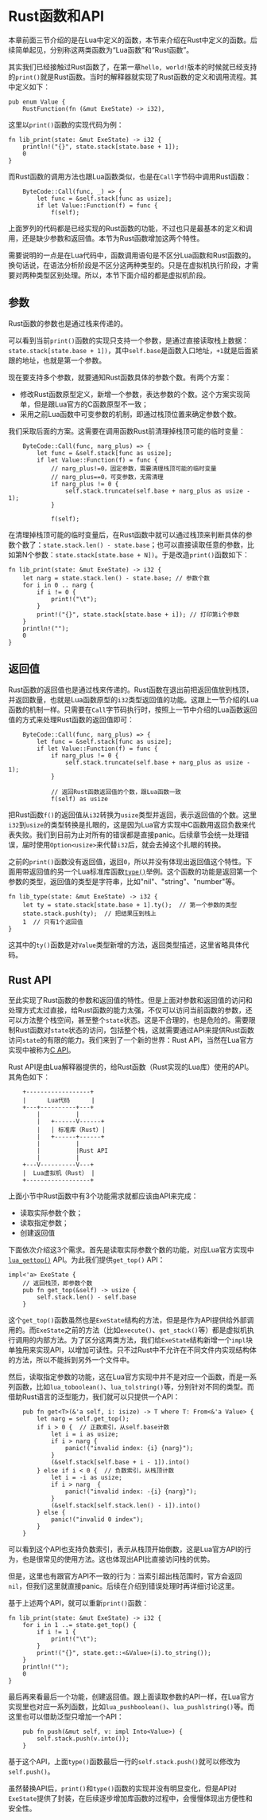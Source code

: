 # Rust函数和API

本章前面三节介绍的是在Lua中定义的函数，本节来介绍在Rust中定义的函数。后续简单起见，分别称这两类函数为“Lua函数”和“Rust函数”。

其实我们已经接触过Rust函数了，在第一章`hello, world!`版本的时候就已经支持的`print()`就是Rust函数。当时的解释器就实现了Rust函数的定义和调用流程。其中定义如下：

```rust,ignore
pub enum Value {
    RustFunction(fn (&mut ExeState) -> i32),
```

这里以`print()`函数的实现代码为例：

```rust,ignore
fn lib_print(state: &mut ExeState) -> i32 {
    println!("{}", state.stack[state.base + 1]);
    0
}
```

而Rust函数的调用方法也跟Lua函数类似，也是在`Call`字节码中调用Rust函数：

```rust,ignore
    ByteCode::Call(func, _) => {
        let func = &self.stack[func as usize];
        if let Value::Function(f) = func {
            f(self);
```

上面罗列的代码都是已经实现的Rust函数的功能，不过也只是最基本的定义和调用，还是缺少参数和返回值。本节为Rust函数增加这两个特性。

需要说明的一点是在Lua代码中，函数调用语句是不区分Lua函数和Rust函数的。换句话说，在语法分析阶段是不区分这两种类型的。只是在虚拟机执行阶段，才需要对两种类型区别处理。所以，本节下面介绍的都是虚拟机阶段。

## 参数

Rust函数的参数也是通过栈来传递的。

可以看到当前`print()`函数的实现只支持一个参数，是通过直接读取栈上数据：`state.stack[state.base + 1])`，其中`self.base`是函数入口地址，`+1`就是后面紧跟的地址，也就是第一个参数。

现在要支持多个参数，就要通知Rust函数具体的参数个数。有两个方案：

- 修改Rust函数原型定义，新增一个参数，表达参数的个数。这个方案实现简单，但是跟Lua官方的C函数原型不一致；
- 采用之前Lua函数中可变参数的机制，即通过栈顶位置来确定参数个数。

我们采取后面的方案。这需要在调用函数Rust前清理掉栈顶可能的临时变量：

```rust,ignore
    ByteCode::Call(func, narg_plus) => {
        let func = &self.stack[func as usize];
        if let Value::Function(f) = func {
            // narg_plus!=0，固定参数，需要清理栈顶可能的临时变量
            // narg_plus==0，可变参数，无需清理
            if narg_plus != 0 {
                self.stack.truncate(self.base + narg_plus as usize - 1);
            }

            f(self);
```

在清理掉栈顶可能的临时变量后，在Rust函数中就可以通过栈顶来判断具体的参数个数了：`state.stack.len() - state.base`；也可以直接读取任意的参数，比如第N个参数：`state.stack[state.base + N])`。于是改造`print()`函数如下：

```rust,ignore
fn lib_print(state: &mut ExeState) -> i32 {
    let narg = state.stack.len() - state.base; // 参数个数
    for i in 0 .. narg {
        if i != 0 {
            print!("\t");
        }
        print!("{}", state.stack[state.base + i]); // 打印第i个参数
    }
    println!("");
    0
}
```

## 返回值

Rust函数的返回值也是通过栈来传递的。Rust函数在退出前把返回值放到栈顶，并返回数量，也就是Lua函数原型的`i32`类型返回值的功能。这跟上一节介绍的Lua函数的机制一样。只需要在`Call`字节码执行时，按照上一节中介绍的Lua函数返回值的方式来处理Rust函数的返回值即可：

```rust,ignore
    ByteCode::Call(func, narg_plus) => {
        let func = &self.stack[func as usize];
        if let Value::Function(f) = func {
            if narg_plus != 0 {
                self.stack.truncate(self.base + narg_plus as usize - 1);
            }

            // 返回Rust函数返回值的个数，跟Lua函数一致
            f(self) as usize
```

把Rust函数`f()`的返回值从`i32`转换为`usize`类型并返回，表示返回值的个数。这里`i32`到`usize`的类型转换是扎眼的，这是因为Lua官方实现中C函数用返回负数来代表失败。我们到目前为止对所有的错误都是直接panic。后续章节会统一处理错误，届时使用`Option<usize>`来代替`i32`后，就会去掉这个扎眼的转换。

之前的`print()`函数没有返回值，返回`0`，所以并没有体现出返回值这个特性。下面用带返回值的另一个Lua标准库函数[`type()`](https://www.lua.org/manual/5.4/manual.html#pdf-type)举例。这个函数的功能是返回第一个参数的类型，返回值的类型是字符串，比如"nil"、"string"、"number"等。

```rust,ignore
fn lib_type(state: &mut ExeState) -> i32 {
    let ty = state.stack[state.base + 1].ty();  // 第一个参数的类型
    state.stack.push(ty);  // 把结果压到栈上
    1  // 只有1个返回值
}
```

这其中的`ty()`函数是对`Value`类型新增的方法，返回类型描述，这里省略具体代码。

## Rust API

至此实现了Rust函数的参数和返回值的特性。但是上面对参数和返回值的访问和处理方式太过直接，给Rust函数的能力太强，不仅可以访问当前函数的参数，还可以方法整个栈空间，甚至整个`state`状态。这是不合理的，也是危险的。需要限制Rust函数对`state`状态的访问，包括整个栈，这就需要通过API来提供Rust函数访问`state`的有限的能力。我们来到了一个新的世界：Rust API，当然在Lua官方实现中被称为[C API](https://www.lua.org/manual/5.4/manual.html#4)。

Rust API是由Lua解释器提供的，给Rust函数（Rust实现的Lua库）使用的API。其角色如下：

```
    +------------------+
    |      Lua代码      |
    +---+----------+---+
        |          |
        |   +------V------+
        |   | 标准库（Rust）|
        |   +------+------+
        |          |
        |          |Rust API
        |          |
    +---V----------V---+
    |  Lua虚拟机（Rust） |
    +------------------+
```

上面小节中Rust函数中有3个功能需求就都应该由API来完成：

- 读取实际参数个数；
- 读取指定参数；
- 创建返回值

下面依次介绍这3个需求。首先是读取实际参数个数的功能，对应Lua官方实现中[`lua_gettop()`](https://www.lua.org/manual/5.4/manual.html#lua_gettop) API。为此我们提供`get_top()` API：

```rust,ignore
impl<'a> ExeState {
    // 返回栈顶，即参数个数
    pub fn get_top(&self) -> usize {
        self.stack.len() - self.base
    }
```

这个`get_top()`函数虽然也是`ExeState`结构的方法，但是是作为API提供给外部调用的。而`ExeState`之前的方法（比如`execute()`、`get_stack()`等）都是虚拟机执行调用的内部方法。为了区分这两类方法，我们给`ExeState`结构新增一个`impl`块单独用来实现API，以增加可读性。只不过Rust中不允许在不同文件内实现结构体的方法，所以不能拆到另外一个文件中。

然后，读取指定参数的功能，这在Lua官方实现中并不是对应一个函数，而是一系列函数，比如`lua_toboolean()`、`lua_tolstring()`等，分别针对不同的类型。而借助Rust语言的泛型能力，我们就可以只提供一个API：

```rust,ignore
    pub fn get<T>(&'a self, i: isize) -> T where T: From<&'a Value> {
        let narg = self.get_top();
        if i > 0 {  // 正数索引，从self.base计数
            let i = i as usize;
            if i > narg {
                panic!("invalid index: {i} {narg}");
            }
            (&self.stack[self.base + i - 1]).into()
        } else if i < 0 {  // 负数索引，从栈顶计数
            let i = -i as usize;
            if i > narg  {
                panic!("invalid index: -{i} {narg}");
            }
            (&self.stack[self.stack.len() - i]).into()
        } else {
            panic!("invalid 0 index");
        }
    }
```

可以看到这个API也支持负数索引，表示从栈顶开始倒数，这是Lua官方API的行为，也是很常见的使用方法。这也体现出API比直接访问栈的优势。

但是，这里也有跟官方API不一致的行为：当索引超出栈范围时，官方会返回`nil`，但我们这里就直接panic。后续在介绍到错误处理时再详细讨论这里。

基于上述两个API，就可以重新`print()`函数：

```rust,ignore
fn lib_print(state: &mut ExeState) -> i32 {
    for i in 1 ..= state.get_top() {
        if i != 1 {
            print!("\t");
        }
        print!("{}", state.get::<&Value>(i).to_string());
    }
    println!("");
    0
}
```

最后再来看最后一个功能，创建返回值。跟上面读取参数的API一样，在Lua官方实现里也对应一系列函数，比如`lua_pushboolean()`、`lua_pushlstring()`等。而这里也可以借助泛型只增加一个API：

```rust,ignore
    pub fn push(&mut self, v: impl Into<Value>) {
        self.stack.push(v.into());
    }
```

基于这个API，上面`type()`函数最后一行的`self.stack.push()`就可以修改为`self.push()`。

虽然替换API后，`print()`和`type()`函数的实现并没有明显变化，但是API对`ExeState`提供了封装，在后续逐步增加库函数的过程中，会慢慢体现出方便性和安全性。
